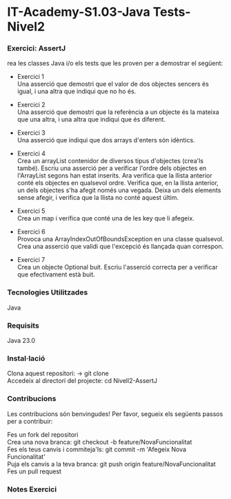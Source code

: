 # IT-Academy-S1.03-Java Tests-Nivel2

### Exercici: AssertJ

rea les classes Java i/o els tests que les proven per a demostrar el següent:

- Exercici 1  
  Una asserció que demostri que el valor de dos objectes sencers és igual, i una altra que indiqui que no ho és.


- Exercici 2  
  Una asserció que demostri que la referència a un objecte és la mateixa que una altra, i una altra que indiqui que és diferent.


- Exercici 3  
  Una asserció que indiqui que dos arrays d'enters són idèntics.


- Exercici 4  
  Crea un arrayList contenidor de diversos tipus d'objectes (crea'ls també). Escriu una asserció per a verificar l'ordre dels objectes en l'ArrayList segons han estat inserits. Ara verifica que la llista anterior conté els objectes en qualsevol ordre. Verifica que, en la llista anterior, un dels objectes s'ha afegit només una vegada. Deixa un dels elements sense afegir, i verifica que la llista no conté aquest últim.


- Exercici 5  
  Crea un map i verifica que conté una de les key que li afegeix.


- Exercici 6  
  Provoca una ArrayIndexOutOfBoundsException en una classe qualsevol. Crea una asserció que validi que l'excepció és llançada quan correspon.


- Exercici 7  
  Crea un objecte Optional buit. Escriu l'asserció correcta per a verificar que efectivament està buit.

### Tecnologies Utilitzades

Java

### Requisits

Java 23.0

### Instal·lació

Clona aquest repositori: -> git clone  
Accedeix al directori del projecte:   cd Nivell2-AssertJ

### Contribucions

Les contribucions són benvingudes! Per favor, segueix els següents passos per a contribuir:

Fes un fork del repositori  
Crea una nova branca:  git checkout -b feature/NovaFuncionalitat  
Fes els teus canvis i commiteja'ls: git commit -m 'Afegeix Nova Funcionalitat'  
Puja els canvis a la teva branca: git push origin feature/NovaFuncionalitat  
Fes un pull request

### Notes Exercici